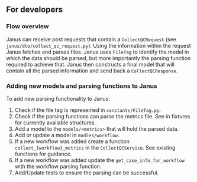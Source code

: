 ## For developers

### Flow overview

Janus can receive post requests that contain a `CollectQCRequest` (see `janus/dto/collect_qc_request.py`).
Using the information within the request Janus fetches and parses files. Janus uses `FileTag` to identify the model in which the data should be parsed, but more importantly the parsing function required to achieve that. Janus then constructs a final model that will contain all the parsed information and send back a `CollectQCResponse`.

### Adding new models and parsing functions to Janus

To add new parsing functionality to Janus:

1. Check if the file tag is represented in `constants/FileTag.py`.
2. Check if the parsing functions can parse the metrics file. See in fixtures for currently available structures.
3. Add a model to the `models/<metrics>` that will hold the parsed data.
4. Add or update a model in `modles/workflow`.
5. If a new workflow was added create a function `collect_{workflow}_metrics` in the `CollectQCService`. See existing functions for guidance.
6. If a new workflow was added update the `get_case_info_for_workflow` with the workflow parsing function.
7. Add/Update tests to ensure the parsing can be successful.